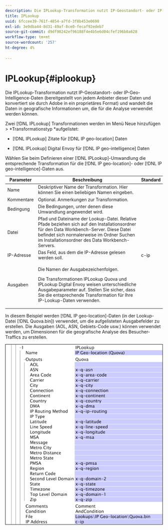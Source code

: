 ```yaml
---
description: Die IPLookup-Transformation nutzt IP-Geostandort- oder IP-Geo-Intelligence-Daten (bereitgestellt von jedem Anbieter dieser Daten und konvertiert sie durch Adobe in ein proprietäres Format) und wandelt die Daten in geografische Informationen um, die für die Analyse verwendet werden können.
title: IPLookup
uuid: 6fccee39-761f-4854-a7fd-3f8b453e0698
exl-id: 3e9dba44-8d31-49af-8ce0-fecaf92edeb7
source-git-commit: d9df90242ef96188f4e4b5e6d04cfef196b0a628
workflow-type: tm+mt
source-wordcount: '257'
ht-degree: 4%

---
```


# IPLookup{#iplookup}

Die IPLookup-Transformation nutzt IP-Geostandort- oder IP-Geo-Intelligence-Daten (bereitgestellt von jedem Anbieter dieser Daten und konvertiert sie durch Adobe in ein proprietäres Format) und wandelt die Daten in geografische Informationen um, die für die Analyse verwendet werden können.

Zwei [!DNL IPLookup] Transformationen werden im Menü Neue hinzufügen > *Transformationstyp *aufgelistet:

* [!DNL IPLookup] Zitate für  [!DNL IP geo-location] Daten

* [!DNL IPLookup] Digital Envoy für  [!DNL IP geo-intelligence] Daten

Wählen Sie beim Definieren einer [!DNL IPLookup]-Umwandlung die entsprechende Transformation für die [!DNL IP geo-location]- oder [!DNL IP geo-intelligence]-Daten aus.

<table id="table_C438A30AB5E64160A5C486D6887B1D7E"> 
 <thead> 
  <tr> 
   <th colname="col1" class="entry"> Parameter </th> 
   <th colname="col2" class="entry"> Beschreibung </th> 
   <th colname="col3" class="entry"> Standard </th> 
  </tr> 
 </thead>
 <tbody> 
  <tr> 
   <td colname="col1"> Name </td> 
   <td colname="col2"> Deskriptiver Name der Transformation. Hier können Sie einen beliebigen Namen eingeben. </td> 
   <td colname="col3"> </td> 
  </tr> 
  <tr> 
   <td colname="col1"> Kommentare </td> 
   <td colname="col2"> Optional. Anmerkungen zur Transformation. </td> 
   <td colname="col3"> </td> 
  </tr> 
  <tr> 
   <td colname="col1"> Bedingung </td> 
   <td colname="col2"> Die Bedingungen, unter denen diese Umwandlung angewendet wird. </td> 
   <td colname="col3"> </td> 
  </tr> 
  <tr> 
   <td colname="col1"> Datei </td> 
   <td colname="col2"> Pfad und Dateiname der Lookup-Datei. Relative Pfade beziehen sich auf den Installationsordner für den Data Workbench-Server. Diese Datei befindet sich normalerweise im Ordner Suchen im Installationsordner des Data Workbench-Servers. </td> 
   <td colname="col3"> </td> 
  </tr> 
  <tr> 
   <td colname="col1"> IP-Adresse </td> 
   <td colname="col2"> Das Feld, aus dem die IP-Adresse gelesen werden soll. </td> 
   <td colname="col3"> c-ip </td> 
  </tr> 
  <tr> 
   <td colname="col1"> Ausgaben </td> 
   <td colname="col2"> <p>Die Namen der Ausgabezeichenfolgen. </p> <p> Die Transformationen <span class="wintitle"> IPLookup</span> Quova und <span class="wintitle"> IPLookup</span> Digital Envoy weisen unterschiedliche Ausgabeparameter auf. Stellen Sie sicher, dass Sie die entsprechende Transformation für Ihre IP-Lookup-Daten verwenden. </p> </td> 
   <td colname="col3"> </td> 
  </tr> 
 </tbody> 
</table>

In diesem Beispiel werden [!DNL IP geo-location]-Daten (in der Lookup-Datei [!DNL Quova.bin]) verwendet, um die aufgelisteten Ausgabefelder zu erstellen. Die Ausgaben (AOL, ASN, Gebiets-Code usw.) können verwendet werden, um Dimensionen für die geografische Analyse des Besucher-Traffics zu erstellen.

![](assets/cfg_TransformationType_IPLookup.png)
